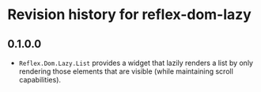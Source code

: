 # Revision history for reflex-dom-lazy

## 0.1.0.0

* `Reflex.Dom.Lazy.List` provides a widget that lazily renders a list by only rendering those elements that are visible (while maintaining scroll capabilities).
